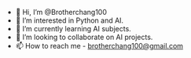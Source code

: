 - 👋 Hi, I’m @Brotherchang100
- 👀 I’m interested in Python and AI.
- 🌱 I’m currently learning AI subjects.
- 💞️ I’m looking to collaborate on AI projects.
- 📫 How to reach me - brotherchang100@gmail.com



<!---
Brotherchang100/Brotherchang100 is a ✨ special ✨ repository because its `README.md` (this file) appears on your GitHub profile.
You can click the Preview link to take a look at your changes.
--->
